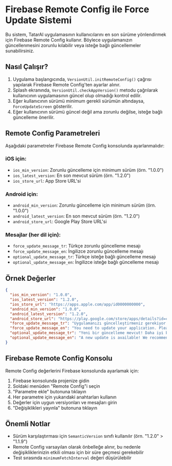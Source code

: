 # Firebase Remote Config ile Force Update Sistemi

Bu sistem, TatarAI uygulamasının kullanıcılarını en son sürüme yönlendirmek için Firebase Remote Config kullanır. Böylece uygulamanızın güncellenmesini zorunlu kılabilir veya isteğe bağlı güncellemeler sunabilirsiniz.

## Nasıl Çalışır?

1. Uygulama başlangıcında, `VersionUtil.initRemoteConfig()` çağrısı yapılarak Firebase Remote Config'ten ayarlar alınır.
2. Splash ekranında, `VersionUtil.checkAppVersion()` metodu çağrılarak kullanıcının uygulamasının güncel olup olmadığı kontrol edilir.
3. Eğer kullanıcının sürümü minimum gerekli sürümün altındaysa, `ForceUpdateScreen` gösterilir.
4. Eğer kullanıcının sürümü güncel değil ama zorunlu değilse, isteğe bağlı güncelleme önerilir.

## Remote Config Parametreleri

Aşağıdaki parametreler Firebase Remote Config konsolunda ayarlanmalıdır:

### iOS için:
- `ios_min_version`: Zorunlu güncelleme için minimum sürüm (örn. "1.0.0")
- `ios_latest_version`: En son mevcut sürüm (örn. "1.2.0")
- `ios_store_url`: App Store URL'si

### Android için:
- `android_min_version`: Zorunlu güncelleme için minimum sürüm (örn. "1.0.0")
- `android_latest_version`: En son mevcut sürüm (örn. "1.2.0")
- `android_store_url`: Google Play Store URL'si

### Mesajlar (her dil için):
- `force_update_message_tr`: Türkçe zorunlu güncelleme mesajı
- `force_update_message_en`: İngilizce zorunlu güncelleme mesajı
- `optional_update_message_tr`: Türkçe isteğe bağlı güncelleme mesajı
- `optional_update_message_en`: İngilizce isteğe bağlı güncelleme mesajı

## Örnek Değerler

```json
{
  "ios_min_version": "1.0.0",
  "ios_latest_version": "1.2.0",
  "ios_store_url": "https://apps.apple.com/app/id0000000000",
  "android_min_version": "1.0.0",
  "android_latest_version": "1.2.0",
  "android_store_url": "https://play.google.com/store/apps/details?id=com.tatarai.app",
  "force_update_message_tr": "Uygulamanızı güncelleştirmeniz gerekiyor. Yeni özellikleri kullanabilmek ve güvenlik güncellemelerinden yararlanabilmek için lütfen şimdi güncelleyin.",
  "force_update_message_en": "You need to update your application. Please update now to use the latest features and security updates.",
  "optional_update_message_tr": "Yeni bir güncelleme mevcut! Daha iyi bir deneyim için güncellemeyi öneririz.",
  "optional_update_message_en": "A new update is available! We recommend updating for the best experience."
}
```

## Firebase Remote Config Konsolu

Remote Config değerlerini Firebase konsolunda ayarlamak için:

1. Firebase konsolunda projenize gidin
2. Soldaki menüden "Remote Config"i seçin
3. "Parametre ekle" butonuna tıklayın
4. Her parametre için yukarıdaki anahtarları kullanın
5. Değerler için uygun versiyonları ve mesajları girin
6. "Değişiklikleri yayınla" butonuna tıklayın

## Önemli Notlar

- Sürüm karşılaştırması için `SemanticVersion` sınıfı kullanılır (örn. "1.2.0" > "1.1.9")
- Remote Config varsayılan olarak önbelleğe alınır, bu nedenle değişikliklerinizin etkili olması için bir süre geçmesi gerekebilir
- Test sırasında `minimumFetchInterval` değeri düşürülebilir 